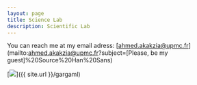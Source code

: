 ```yaml
---
layout: page
title: Science Lab
description: Scientific Lab
---
```

You can reach me at my email adress: [ahmed.akakzia@upmc.fr](mailto:ahmed.akakzia@upmc.fr?subject=[Please, be my guest]%20Source%20Han%20Sans)

[](http://google.com.au/)

[<img src="https://static.jeanmarcmorandini.com/sites/jeanmarcmorandini.com/files/avatars/picture-172662-1350882474.jpg">]({{ site.url }}/gargaml) 
